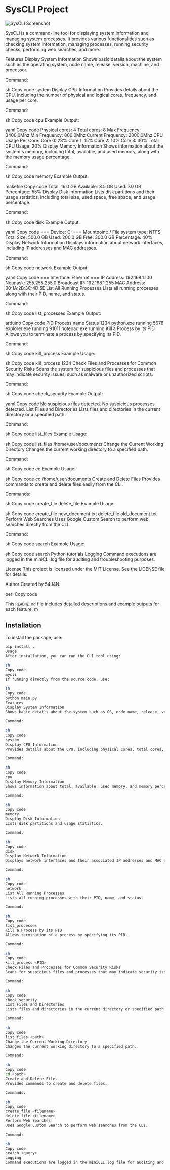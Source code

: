 # SysCLI Project

![SysCLI Screenshot](images/screenshot.png)

SysCLI is a command-line tool for displaying system information and managing system processes. It provides various functionalities such as checking system information, managing processes, running security checks, performing web searches, and more.

Features
Display System Information
Shows basic details about the system such as the operating system, node name, release, version, machine, and processor.

Command:

sh
Copy code
system
Display CPU Information
Provides details about the CPU, including the number of physical and logical cores, frequency, and usage per core.

Command:

sh
Copy code
cpu
Example Output:

yaml
Copy code
Physical cores: 4
Total cores: 8
Max Frequency: 3400.0Mhz
Min Frequency: 800.0Mhz
Current Frequency: 2800.0Mhz
CPU Usage Per Core:
Core 0: 23%
Core 1: 15%
Core 2: 10%
Core 3: 30%
Total CPU Usage: 20%
Display Memory Information
Shows information about the system's memory, including total, available, and used memory, along with the memory usage percentage.

Command:

sh
Copy code
memory
Example Output:

makefile
Copy code
Total: 16.0 GB
Available: 8.5 GB
Used: 7.0 GB
Percentage: 55%
Display Disk Information
Lists disk partitions and their usage statistics, including total size, used space, free space, and usage percentage.

Command:

sh
Copy code
disk
Example Output:

yaml
Copy code
=== Device: C: ===
Mountpoint: /
File system type: NTFS
Total Size: 500.0 GB
Used: 200.0 GB
Free: 300.0 GB
Percentage: 40%
Display Network Information
Displays information about network interfaces, including IP addresses and MAC addresses.

Command:

sh
Copy code
network
Example Output:

yaml
Copy code
=== Interface: Ethernet ===
IP Address: 192.168.1.100
Netmask: 255.255.255.0
Broadcast IP: 192.168.1.255
MAC Address: 00:1A:2B:3C:4D:5E
List All Running Processes
Lists all running processes along with their PID, name, and status.

Command:

sh
Copy code
list_processes
Example Output:

arduino
Copy code
PID       Process name                           Status
1234      python.exe                             running
5678      explorer.exe                           running
91011     notepad.exe                            running
Kill a Process by its PID
Allows you to terminate a process by specifying its PID.

Command:

sh
Copy code
kill_process <PID>
Example Usage:

sh
Copy code
kill_process 1234
Check Files and Processes for Common Security Risks
Scans the system for suspicious files and processes that may indicate security issues, such as malware or unauthorized scripts.

Command:

sh
Copy code
check_security
Example Output:

yaml
Copy code
No suspicious files detected.
No suspicious processes detected.
List Files and Directories
Lists files and directories in the current directory or a specified path.

Command:

sh
Copy code
list_files <path>
Example Usage:

sh
Copy code
list_files /home/user/documents
Change the Current Working Directory
Changes the current working directory to a specified path.

Command:

sh
Copy code
cd <path>
Example Usage:

sh
Copy code
cd /home/user/documents
Create and Delete Files
Provides commands to create and delete files easily from the CLI.

Commands:

sh
Copy code
create_file <filename>
delete_file <filename>
Example Usage:

sh
Copy code
create_file new_document.txt
delete_file old_document.txt
Perform Web Searches
Uses Google Custom Search to perform web searches directly from the CLI.

Command:

sh
Copy code
search <query>
Example Usage:

sh
Copy code
search Python tutorials
Logging
Command executions are logged in the miniCLI.log file for auditing and troubleshooting purposes.

License
This project is licensed under the MIT License. See the LICENSE file for details.

Author
Created by 54J4N.

perl
Copy code

This `README.md` file includes detailed descriptions and example outputs for each feature, m






## Installation

To install the package, use:

```sh
pip install .
Usage
After installation, you can run the CLI tool using:

sh
Copy code
mycli
If running directly from the source code, use:

sh
Copy code
python main.py
Features
Display System Information
Shows basic details about the system such as OS, node name, release, version, machine, and processor.

Command:

sh
Copy code
system
Display CPU Information
Provides details about the CPU, including physical cores, total cores, frequency, and usage per core.

Command:

sh
Copy code
cpu
Display Memory Information
Shows information about total, available, used memory, and memory percentage.

Command:

sh
Copy code
memory
Display Disk Information
Lists disk partitions and usage statistics.

Command:

sh
Copy code
disk
Display Network Information
Displays network interfaces and their associated IP addresses and MAC addresses.

Command:

sh
Copy code
network
List All Running Processes
Lists all running processes with their PID, name, and status.

Command:

sh
Copy code
list_processes
Kill a Process by its PID
Allows termination of a process by specifying its PID.

Command:

sh
Copy code
kill_process <PID>
Check Files and Processes for Common Security Risks
Scans for suspicious files and processes that may indicate security issues.

Command:

sh
Copy code
check_security
List Files and Directories
Lists files and directories in the current directory or specified path.

Command:

sh
Copy code
list_files <path>
Change the Current Working Directory
Changes the current working directory to a specified path.

Command:

sh
Copy code
cd <path>
Create and Delete Files
Provides commands to create and delete files.

Commands:

sh
Copy code
create_file <filename>
delete_file <filename>
Perform Web Searches
Uses Google Custom Search to perform web searches from the CLI.

Command:

sh
Copy code
search <query>
Logging
Command executions are logged in the miniCLI.log file for auditing and troubleshooting purposes.